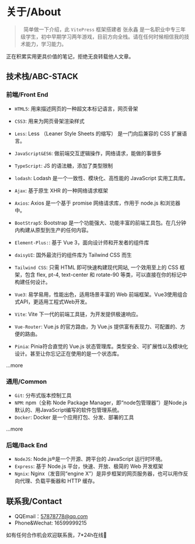 # 关于/About

> &nbsp;&nbsp;简单做一下介绍，此 `VitePress` 框架搭建者 张永鑫 是一名职业中专三年级学生，初中早期学习两年游戏，目前方向全栈。请在任何时候相信我的技术能力，学习能力。

正在积累实用更具价值的笔记，拒绝无良转载他人文章。

## 技术栈/ABC-STACK

### 前端/Front End

- `HTML5`: 用来描述网页的一种超文本标记语言，网页骨架

- `CSS3`: 用来为网页骨架渲染样式
- `Less`: Less （Leaner Style Sheets 的缩写） 是一门向后兼容的 CSS 扩展语言。

- `JavaScript&ES6`: 做前端交互逻辑操作，网络请求，能做的事很多
- `TypeScript`: JS 的语法糖，添加了类型限制
- `lodash`: Lodash 是一个一致性、模块化、高性能的 JavaScript 实用工具库。

- `Ajax`: 基于原生 XHR 的一种网络请求框架
- `Axios`: Axios 是一个基于 promise 网络请求库，作用于 node.js 和浏览器中。

- `BootStrap5`: Bootstrap 是一个功能强大、功能丰富的前端工具包。在几分钟内构建从原型到生产的任何内容。
- `Element-Plus:`: 基于 Vue 3，面向设计师和开发者的组件库
- `daisyUI`: 国外最流行的组件库为 Tailwind CSS 而生
- `Tailwind CSS`: 只需 HTML 即可快速构建现代网站, 一个效用至上的 CSS 框架，包含 flex, pt-4, text-center 和 rotate-90 等类，可以直接在你的标记中构建任何设计。

- `Vue3`: 易学易用，性能出色，适用场景丰富的 Web 前端框架。Vue3使用组合式API，更适用工程式Web开发。
- `Vite`: Vite 下一代的前端工具链，为开发提供极速响应。
- `Vue-Router`: Vue.js 的官方路由，为 Vue.js 提供富有表现力、可配置的、方便的路由。
- `Pinia`: Pinia符合直觉的 Vue.js 状态管理库。类型安全、可扩展性以及模块化设计。甚至让你忘记正在使用的是一个状态库。

...more

### 通用/Common

- `Git`: 分布式版本控制工具
- `NPM`: npm（全称 Node Package Manager，即“node包管理器”）是Node.js默认的、用JavaScript编写的软件包管理系统。
- `Docker`: Docker 是一个应用打包、分发、部署的工具

...more

### 后端/Back End

- `NodeJS`: Node.js®是一个开源、跨平台的 JavaScript 运行时环境。
- `Express`: 基于 Node.js 平台，快速、开放、极简的 Web 开发框架
- `Ngnix`: Nginx（发音同“engine X”）是异步框架的网页服务器，也可以用作反向代理、负载平衡器和 HTTP 缓存。

## 联系我/Contact

- QQEmail：57878778@qq.com
- Phone&Wechat: 16599999215

如有任何合作机会欢迎联系我，7\*24h在线👏
